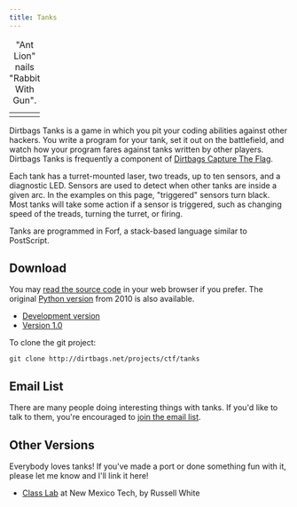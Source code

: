 ```yaml
---
title: Tanks
---
```


<table class="figure">
  <caption>"Ant Lion" nails "Rabbit With Gun".</caption>
  <tr><td>
    <canvas id="antlion"></canvas>
    <script type="application/javascript" src="tanks.js"></script>
    <script type="application/javascript">
      antlion = [[300, 150, 50],[["#808080",[[50, 0.00, 0.00, 1],[70, 0.00, 0.87, 0],]], ["#ff8844",[[50, 0.00, 0.09, 1],[100, 4.68, 3.09, 1],[100, 1.61, 3.11, 1],[60, 0.00, 2.09, 0],[60, 2.09, 2.09, 0],[60, 4.19, 2.09, 0],[100, 0.00, 0.09, 1],]],],[[[75,75,5.78,2.71,0,0], [225,75,3.28,1.95,0,0],], [[77,73,5.78,3.02,0,0], [225,75,3.28,2.06,0,0],], [[81,71,5.78,3.14,0,0], [225,75,3.28,2.16,0,0],], [[87,68,5.78,3.14,0,0], [225,75,3.28,2.25,0,0],], [[93,64,5.78,3.14,0,0], [225,75,3.28,2.34,0,0],], [[99,61,5.78,3.14,0,0], [225,75,3.28,2.44,0,0],], [[105,57,5.78,3.14,0,0], [225,75,3.28,2.53,0,0],], [[112,54,5.78,3.14,0,0], [225,75,3.28,2.62,0,0],], [[118,51,5.78,3.14,0,0], [225,75,3.28,2.71,0,0],], [[124,47,5.78,3.14,0,0], [225,75,3.28,2.79,0,2],], [[130,44,5.78,3.14,0,0], [225,75,3.28,2.48,0,2],], [[136,40,5.78,3.14,0,0], [225,75,3.28,2.16,0,2],], [[142,37,5.78,3.14,0,0], [225,75,3.28,1.85,0,2],], [[148,34,5.78,3.14,0,0], [225,75,3.28,1.54,0,2],], [[154,30,5.78,3.14,0,0], [225,75,3.28,1.22,0,2],], [[160,28,5.90,3.14,0,0], [225,75,3.28,0.91,0,2],], [[167,25,5.90,3.14,0,0], [225,75,3.28,0.59,0,70],], [[173,23,5.90,3.14,0,0], [225,75,3.28,0.28,0,4],], [[180,20,5.90,3.14,0,0], [225,75,3.28,0.59,0,68],], [[186,17,5.90,3.14,0,0], [225,75,3.28,0.28,0,4],], [[193,15,5.90,3.14,0,0], [225,75,3.28,0.59,0,4],], [[199,12,5.90,3.14,0,0], [225,75,3.28,0.91,0,92],], [[206,10,5.90,3.14,0,0], [222,74,3.24,0.59,0,20],], [[212,7,5.90,3.14,0,0], [218,74,3.15,0.91,0,20],], [[218,4,5.78,3.14,0,0], [212,75,2.96,1.22,0,4],], [[224,1,5.78,3.14,0,0], [208,77,2.77,1.54,0,2],], [[230,147,5.78,3.14,0,0], [207,78,2.65,1.22,0,2],], [[236,144,5.78,3.14,0,0], [207,78,2.65,0.91,0,2],], [[242,140,5.78,3.14,0,0], [207,78,2.65,0.59,0,2],], [[248,137,5.78,3.14,0,0], [207,78,2.65,0.28,0,2],], [[254,134,5.78,3.14,0,0], [207,78,2.65,-0.03,0,2],], [[260,130,5.78,3.14,0,0], [207,78,2.65,-0.35,0,2],], [[267,127,5.78,3.14,0,0], [207,78,2.65,-0.66,0,2],], [[273,123,5.78,3.14,0,0], [207,78,2.65,-0.98,0,2],], [[279,120,5.78,3.14,0,0], [207,78,2.65,-1.29,0,2],], [[285,117,5.78,3.14,0,0], [207,78,2.65,-1.61,0,2],], [[291,113,5.78,3.14,0,0], [207,78,2.65,-1.92,0,2],], [[297,110,5.78,3.14,0,0], [207,78,2.65,-2.23,0,66],], [[3,106,5.78,3.14,0,0], [207,78,2.65,-1.92,0,2],], [[9,103,5.78,3.14,0,0], [207,78,2.65,-2.23,0,2],], [[16,100,5.78,3.14,0,0], [207,78,2.65,-2.55,0,0],], [[22,96,5.78,3.14,0,0], [207,78,2.65,-2.44,0,0],], [[28,93,5.78,3.14,0,0], [207,78,2.65,-2.32,0,0],], [[34,90,5.78,3.14,0,0], [207,78,2.65,-2.20,0,0],], [[40,86,5.78,3.14,0,0], [207,78,2.65,-2.08,0,0],], [[46,84,5.90,3.14,0,0], [207,78,2.65,-1.95,0,0],], [[52,81,5.90,3.14,0,0], [207,78,2.65,-1.85,0,0],], [[59,79,5.90,3.14,0,0], [207,78,2.65,-1.75,0,0],], [[65,76,5.90,3.14,0,0], [207,78,2.65,-1.64,0,0],], [[72,73,5.90,3.14,0,0], [207,78,2.65,-1.54,0,0],], [[78,71,5.90,3.14,0,0], [207,78,2.65,-1.43,0,0],], [[85,68,5.90,3.14,0,0], [207,78,2.65,-1.33,0,0],], [[91,66,5.90,3.14,0,0], [207,78,2.65,-1.20,0,0],], [[98,63,5.90,3.14,0,0], [207,78,2.65,-1.08,0,0],], [[104,60,5.90,3.14,0,0], [207,78,2.65,-0.96,0,4],], [[111,58,5.90,3.14,0,0], [207,78,2.65,-0.65,0,4],], [[117,56,6.03,3.14,0,0], [207,78,2.65,-0.33,0,4],], [[124,54,6.03,3.14,0,0], [207,78,2.65,-0.02,0,4],], [[130,53,6.03,3.14,0,0], [207,78,2.65,0.30,0,4],], [[137,51,6.03,3.14,0,0], [207,78,2.65,0.61,0,4],], [[144,49,6.03,3.14,0,0], [207,78,2.65,0.93,0,70],], [[151,47,6.03,3.14,0,0], [207,78,2.65,0.61,0,28],], [[157,45,6.03,3.14,0,0], [205,79,2.65,0.93,0,28],], [0, [201,81,2.56,1.24,1,85],],]];
      start("antlion", antlion);
    </script>
  </td></tr>
</table>

Dirtbags Tanks is a game in which you pit your coding abilities
against other hackers.  You write a program for your tank, set it out
on the battlefield, and watch how your program fares against tanks
written by other players.  Dirtbags Tanks is frequently a component of
[Dirtbags Capture The Flag](/ctf/).

Each tank has a turret-mounted laser, two treads, up to ten sensors,
and a diagnostic LED.  Sensors are used to detect when other tanks are
inside a given arc.  In the examples on this page, "triggered" sensors
turn black.  Most tanks will take some action if a sensor is
triggered, such as changing speed of the treads, turning the turret,
or firing.

Tanks are programmed in Forf, a stack-based language similar to
PostScript.

Download
--------

You may [read the source code](http://dirtbags.net/g.cgi/ctf/tanks)
in your web browser if you prefer.  The original [Python
version](http://dirtbags.net/g.cgi/ctf/pytanks) from 2010 is also
available.

* [Development version](http://dirtbags.net/g.cgi/ctf/tanks/snapshot/tanks-master.tar.gz)
* [Version 1.0](http://dirtbags.net/g.cgi/ctf/tanks/snapshot/tanks-1.0.tar.gz)

To clone the git project:

    git clone http://dirtbags.net/projects/ctf/tanks

Email List
----------

There are many people doing interesting things with tanks.
If you'd like to talk to them,
you're encouraged to
[join the email list](https://groups.google.com/forum/#!forum/tanks).

Other Versions
--------------

Everybody loves tanks!
If you've made a port or done something fun with it,
please let me know and I'll link it here!

* [Class Lab](https://github.com/Arctem/nmt_python_labs/tree/master/labs/project) at New Mexico Tech, by Russell White
